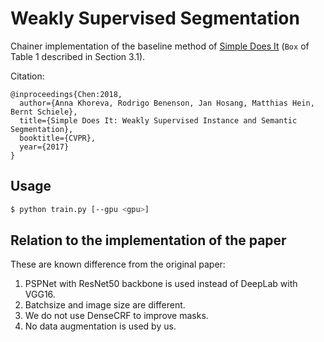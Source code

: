 # Weakly Supervised Segmentation

Chainer implementation of the baseline method of [Simple Does It](https://arxiv.org/abs/1603.07485) (`Box` of Table 1 described in Section 3.1).

Citation:

```
@inproceedings{Chen:2018,
  author={Anna Khoreva, Rodrigo Benenson, Jan Hosang, Matthias Hein, Bernt Schiele},
  title={Simple Does It: Weakly Supervised Instance and Semantic Segmentation},
  booktitle={CVPR},
  year={2017}
}
```

## Usage

```bash
$ python train.py [--gpu <gpu>]
```

## Relation to the implementation of the paper
These are known difference from the original paper:
1. PSPNet with ResNet50 backbone is used instead of DeepLab with VGG16.
2. Batchsize and image size are different.
3. We do not use DenseCRF to improve masks.
4. No data augmentation is used by us.

